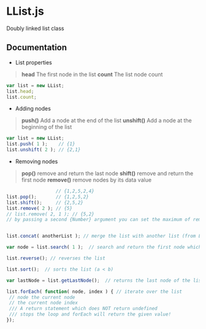 # LList.js

Doubly linked list class


## Documentation

- List properties
> **head** The first node in the list
> **count** The list node count
```js
var list = new LList;
list.head;
list.count;
```

- Adding nodes
> **push()** Add a node at the end of the list
> **unshift()** Add a node at the beginning of the list
```js
var list = new LList;
list.push( 1 );    // {1}
list.unshift( 2 ); // {2,1}
```

- Removing nodes
> **pop()** remove and return the last node
> **shift()** remove and return the first node
> **remove()** remove nodes by its data value
```js
                  // {1,2,5,2,4}
list.pop();       // {1,2,5,2}
list.shift();     // {2,5,2}
list.remove( 2 ); // {5} 
// list.remove( 2, 1 ); // {5,2}
// by passing a second {Number} argument you can set the maximum of remove operations allowed
```



```js

list.concat( anotherList ); // merge the list with another list (from LList)

var node = list.search( 1 );  // search and return the first node which data value matches

list.reverse(); // reverses the list

list.sort();  // sorts the list (a < b)

var lastNode = list.getLastNode();  // returns the last node of the list

list.forEach( function( node, index ) { // iterate over the list
 // node the current node
 // the current node index
 /// A return statement which does NOT return undefined
 /// stops the loop and forEach will return the given value!
});

```
